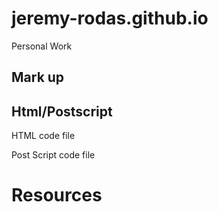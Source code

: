 <h1>jeremy-rodas.github.io</h1>

<p>Personal Work</p>

<h2>Mark up</h2>

<h2>Html/Postscript</h2>

<p><a hief="formats/new-question.html"> HTML code file</a></p>

<p><a hief="formats/new_ps.ps"> Post Script code file</a></p>

<h1>Resources</h1>

<p><a hief="https://vimeo.com/15032988>"Linotype:The Film" </a></p>

